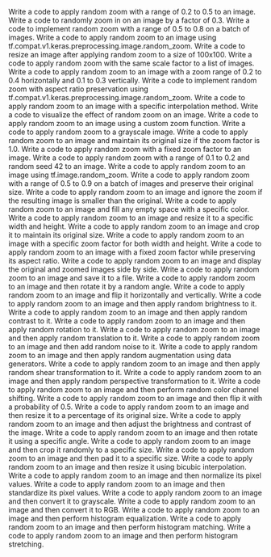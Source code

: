 Write a code to apply random zoom with a range of 0.2 to 0.5 to an image.
Write a code to randomly zoom in on an image by a factor of 0.3.
Write a code to implement random zoom with a range of 0.5 to 0.8 on a batch of images.
Write a code to apply random zoom to an image using tf.compat.v1.keras.preprocessing.image.random_zoom.
Write a code to resize an image after applying random zoom to a size of 100x100.
Write a code to apply random zoom with the same scale factor to a list of images.
Write a code to apply random zoom to an image with a zoom range of 0.2 to 0.4 horizontally and 0.1 to 0.3 vertically.
Write a code to implement random zoom with aspect ratio preservation using tf.compat.v1.keras.preprocessing.image.random_zoom.
Write a code to apply random zoom to an image with a specific interpolation method.
Write a code to visualize the effect of random zoom on an image.
Write a code to apply random zoom to an image using a custom zoom function.
Write a code to apply random zoom to a grayscale image.
Write a code to apply random zoom to an image and maintain its original size if the zoom factor is 1.0.
Write a code to apply random zoom with a fixed zoom factor to an image.
Write a code to apply random zoom with a range of 0.1 to 0.2 and random seed 42 to an image.
Write a code to apply random zoom to an image using tf.image.random_zoom.
Write a code to apply random zoom with a range of 0.5 to 0.9 on a batch of images and preserve their original size.
Write a code to apply random zoom to an image and ignore the zoom if the resulting image is smaller than the original.
Write a code to apply random zoom to an image and fill any empty space with a specific color.
Write a code to apply random zoom to an image and resize it to a specific width and height.
Write a code to apply random zoom to an image and crop it to maintain its original size.
Write a code to apply random zoom to an image with a specific zoom factor for both width and height.
Write a code to apply random zoom to an image with a fixed zoom factor while preserving its aspect ratio.
Write a code to apply random zoom to an image and display the original and zoomed images side by side.
Write a code to apply random zoom to an image and save it to a file.
Write a code to apply random zoom to an image and then rotate it by a random angle.
Write a code to apply random zoom to an image and flip it horizontally and vertically.
Write a code to apply random zoom to an image and then apply random brightness to it.
Write a code to apply random zoom to an image and then apply random contrast to it.
Write a code to apply random zoom to an image and then apply random rotation to it.
Write a code to apply random zoom to an image and then apply random translation to it.
Write a code to apply random zoom to an image and then add random noise to it.
Write a code to apply random zoom to an image and then apply random augmentation using data generators.
Write a code to apply random zoom to an image and then apply random shear transformation to it.
Write a code to apply random zoom to an image and then apply random perspective transformation to it.
Write a code to apply random zoom to an image and then perform random color channel shifting.
Write a code to apply random zoom to an image and then flip it with a probability of 0.5.
Write a code to apply random zoom to an image and then resize it to a percentage of its original size.
Write a code to apply random zoom to an image and then adjust the brightness and contrast of the image.
Write a code to apply random zoom to an image and then rotate it using a specific angle.
Write a code to apply random zoom to an image and then crop it randomly to a specific size.
Write a code to apply random zoom to an image and then pad it to a specific size.
Write a code to apply random zoom to an image and then resize it using bicubic interpolation.
Write a code to apply random zoom to an image and then normalize its pixel values.
Write a code to apply random zoom to an image and then standardize its pixel values.
Write a code to apply random zoom to an image and then convert it to grayscale.
Write a code to apply random zoom to an image and then convert it to RGB.
Write a code to apply random zoom to an image and then perform histogram equalization.
Write a code to apply random zoom to an image and then perform histogram matching.
Write a code to apply random zoom to an image and then perform histogram stretching.